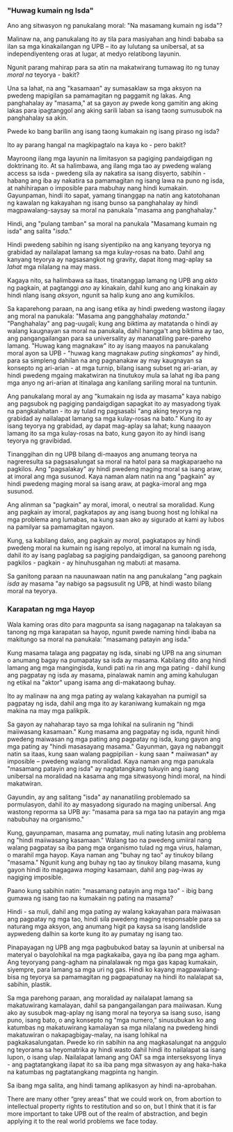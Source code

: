 ### "Huwag kumain ng Isda"

Ano ang sitwasyon ng panukalang moral: "Na masamang kumain ng isda"?

Malinaw na, ang panukalang ito ay tila para masiyahan ang hindi bababa sa ilan sa mga kinakailangan ng UPB – ito ay lulutang sa unibersal, at sa independiyenteng oras at lugar, at medyo relatibong layunin.

Ngunit parang mahirap para sa atin na makatwirang tumawag ito ng tunay *moral na* teyorya - bakit?

Una sa lahat, na ang "kasamaan" ay sumasaklaw sa mga aksyon na pwedeng mapigilan sa pamamagitan ng paggamit ng lakas. Ang panghahalay ay "masama," at sa gayon ay pwede kong gamitin ang aking lakas para ipagtanggol ang aking sarili laban sa isang taong sumusubok na panghahalay sa akin.

Pwede ko bang barilin ang isang taong kumakain ng isang piraso ng isda?

Ito ay parang hangal na magkipagtalo na kaya ko - pero bakit?

Mayroong ilang mga layunin na limitasyon sa pagiging pandaigdigan ng doktrinang ito. At sa halimbawa, ang ilang mga tao ay pwedeng walang access sa isda - pwedeng sila ay nakatira sa isang disyerto, sabihin - habang ang iba ay nakatira sa pamamagitan ng isang lawa na puno ng isda, at nahihirapan o imposible para mabuhay nang hindi kumakain. Gayunpaman, hindi ito sapat, yamang tinanggap na natin ang katotohanan ng kawalan ng kakayahan ng isang bunso sa panghahalay ay hindi magpawalang-saysay sa moral na panukala "masama ang panghahalay."

Hindi, ang "pulang tamban" sa moral na panukala "Masamang kumain ng isda" ang salita "*isda*."

Hindi pwedeng sabihin ng isang siyentipiko na ang kanyang teyorya ng grabidad ay nailalapat lamang sa mga kulay-rosas na bato. Dahil ang kanyang teyorya ay nagsasangkot ng gravity, dapat itong mag-aplay sa *lahat* mga nilalang na may mass.

Kagaya nito, sa halimbawa sa itaas, tinatanggap lamang ng UPB ang *akto* ng pagkain, at pagtanggi *ano* ay kinakain, dahil kung ano ang kinakain ay hindi nlang isang *aksyon*, ngunit sa halip kung ano ang kumikilos.

Sa kaparehong paraan, na ang isang etika ay hindi pwedeng wastong ilagay ang moral na panukala: "Masama ang pangghahalay *matanda*." "Panghahalay" ang pag-uugali; kung ang biktima ay matatanda o hindi ay walang kaugnayan sa moral na panukala, dahil hangga't ang biktima ay tao, ang pangangailangan para sa universality ay mananatiling pare-pareho lamang. "Huwag kang magnakaw" ito ay isang maayos na panukalang moral ayon sa UPB - "huwag kang magnakaw *puting singkamas*" ay hindi, para sa simpleng dahilan na ang pagnanakaw ay may kaugnayan sa konsepto ng ari-arian - at mga turnip, bilang isang subset ng ari-arian, ay hindi pwedeng mgaing makatwiran na tinutukoy mula sa lahat ng iba pang mga anyo ng ari-arian at itinalaga ang kanilang sariling moral na tuntunin.

Ang panukalang moral ay ang "kumakain ng isda ay masama" kaya nabigo ang pagsubok ng pagiging pandaigdigan sapagkat ito ay masyadong tiyak na pangkalahatan - ito ay tulad ng pagsasabi "ang aking teyorya ng grabidad ay nailalapat lamang sa mga kulay-rosas na bato." Kung ito ay isang teyorya ng grabidad, ay dapat mag-aplay sa lahat; kung naaayon lamang ito sa mga kulay-rosas na bato, kung gayon ito ay hindi isang teyorya ng gravibidad.

Tinanggihan din ng UPB bilang di-maayos ang anumang teorya na nagreresulta sa pagsasalungat sa moral na hatol para sa magkaparaeho na pagkilos. Ang "pagsalakay" ay hindi pwedeng maging moral sa isang araw, at imoral ang mga susunod. Kaya naman alam natin na ang "pagkain" ay hindi pwedeng maging moral sa isang araw, at pagka-imoral ang mga susunod.

Ang alinman sa "pagkain" ay moral, imoral, o neutral sa moralidad. Kung ang pagkain ay imoral, pagkatapos ay ang isang buong host ng lohikal na mga problema ang lumabas, na kung saan ako ay sigurado at kami ay lubos na pamilyar sa pamamagitan ngayon.

Kung, sa kabilang dako, ang pagkain ay *moral*, pagkatapos ay hindi pwedeng moral na kumain ng isang repolyo, at imoral na kumain ng isda, dahil ito ay isang paglabag sa pagiging pandaigdigan, sa ganoong parehong pagkilos - pagkain - ay hinuhusgahan ng mabuti at masama.

Sa ganitong paraan na nauunawaan natin na ang panukalang "ang pagkain *isda* ay masama "ay nabigo sa pagsusulit ng UPB, at hindi wasto bilang moral na teyorya.

### Karapatan ng mga Hayop

Wala kaming oras dito para magpunta sa isang nagaganap na talakayan sa tanong ng mga karapatan sa hayop, ngunit pwede naming hindi ibaba na makitungo sa moral na panukala: "masamang patayin ang isda."

Kung masama talaga ang pagpatay ng isda, sinabi ng UPB na ang sinuman o anumang bagay na pumapatay sa isda ay masama. Kabilang dito ang hindi lamang ang mga mangingisda, kundi pati na rin ang mga pating - dahil kung ang pagpatay ng isda ay masama, pinalawak namin ang aming kahulugan ng etikal na "aktor" upang isama ang di-makataong buhay.

Ito ay malinaw na ang mga pating ay walang kakayahan na pumigil sa pagpatay ng isda, dahil ang mga ito ay karaniwang kumakain ng mga makina na may mga palikpik.

Sa gayon ay nahaharap tayo sa mga lohikal na suliranin ng "hindi maiiwasang kasamaan." Kung masama ang pagpatay ng isda, ngunit hindi pwedeng maiwasan ng mga pating ang pagpatay ng isda, kung gayon ang mga pating ay "hindi masasayang masama." Gayunman, gaya ng nabanggit natin sa itaas, kung saan walang pagpipilian - kung saan * maiiwasan* ay imposible – pwedeng walang moralidad. Kaya naman ang mga panukala "masamang patayin ang isda" ay nagtatangkang tukuyin ang isang unibersal na moralidad na kasama ang mga sitwasyong hindi moral, na hindi makatwiran.

Gayundin, ay ang salitang "isda" ay nananatiling problemado sa pormulasyon, dahil ito ay masyadong sigurado na maging unibersal. Ang wastong reporma sa UPB ay: "masama para sa mga tao na patayin ang mga nabubuhay na organismo."

Kung, gayunpaman, masama ang pumatay, muli nating lutasin ang problema ng "hindi maiiwasang kasamaan." Walang tao na pwedeng umiiral nang walang pagpatay sa iba pang mga organismo tulad ng mga virus, halaman, o marahil mga hayop. Kaya naman ang "buhay ng tao" ay tinukoy bilang "masama." Ngunit kung ang buhay ng tao ay tinukoy bilang masama, kung gayon hindi ito magagawa *maging* kasamaan, dahil ang pag-iwas ay nagiging imposible.

Paano kung sabihin natin: "masamang patayin ang mga tao" - ibig bang gumawa ng isang tao na kumakain ng pating na masama?

Hindi - sa muli, dahil ang mga pating ay walang kakayahan para maiwasan ang pagpatay ng mga tao, hindi sila pwedeng maging responsable para sa naturang mga aksyon, ang anumang higit pa kaysa sa isang landslide aypwedeng dalhin sa korte kung ito ay pumatay ng isang tao.

Pinapayagan ng UPB ang mga pagbubukod batay sa layunin at unibersal na materyal o bayolohikal na mga pagkakaiba, gaya ng iba pang mga agham. Ang teyoryang pang-agham na pinalalawak ng mga gas kapag kumakain, siyempre, para lamang sa mga uri ng gas. Hindi ko kayang magpawalang-bisa ng teyorya sa pamamagitan ng pagpapatunay na hindi ito nalalapat sa, sabihin, plastik.

Sa mga parehong paraan, ang moralidad ay nailalapat lamang sa makatuwirang kamalayan, dahil sa pangangailangan para maiiwasan. Kung ako ay susubok mag-aplay ng isang moral na teyorya sa isang suso, isang puno, isang bato, o ang konsepto ng "mga numero," sinusubukan ko ang katumbas ng makatuwirang kamalayan sa mga nilalang na pwedeng hindi makatuwiran o nakapagbigay-malay, na isang lohikal na pagkakasalungatan. Pwede ko rin sabihin na ang magkasalungat na anggulo ng teyorama sa heyomatrika ay hindi wasto dahil hindi ito nailalapat sa isang lupon, o isang ulap. Nailalapat lamang ang OAT sa mga interseksyong linya - ang pagtatangkang ilapat ito sa iba pang mga sitwasyon ay ang haka-haka na katumbas ng pagtatangkang magpinta ng hangin.

Sa ibang mga salita, ang hindi tamang aplikasyon ay hindi na-aprobahan.

There are many other “grey areas” that we could work on, from abortion to intellectual property rights to restitution and so on, but I think that it is far more important to take UPB out of the realm of abstraction, and begin applying it to the real world problems we face today.